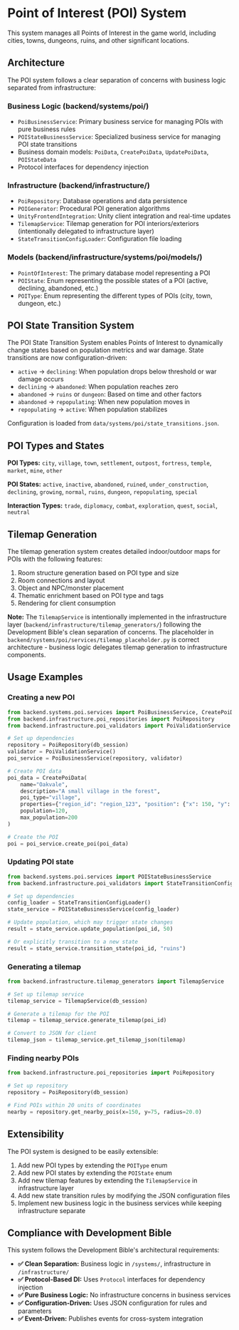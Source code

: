 # Point of Interest (POI) System

This system manages all Points of Interest in the game world, including cities, towns, dungeons, ruins, and other significant locations.

## Architecture

The POI system follows a clear separation of concerns with business logic separated from infrastructure:

### Business Logic (backend/systems/poi/)

- `PoiBusinessService`: Primary business service for managing POIs with pure business rules
- `POIStateBusinessService`: Specialized business service for managing POI state transitions
- Business domain models: `PoiData`, `CreatePoiData`, `UpdatePoiData`, `POIStateData`
- Protocol interfaces for dependency injection

### Infrastructure (backend/infrastructure/)

- `PoiRepository`: Database operations and data persistence
- `POIGenerator`: Procedural POI generation algorithms
- `UnityFrontendIntegration`: Unity client integration and real-time updates
- `TilemapService`: Tilemap generation for POI interiors/exteriors (intentionally delegated to infrastructure layer)
- `StateTransitionConfigLoader`: Configuration file loading

### Models (backend/infrastructure/systems/poi/models/)

- `PointOfInterest`: The primary database model representing a POI
- `POIState`: Enum representing the possible states of a POI (active, declining, abandoned, etc.)
- `POIType`: Enum representing the different types of POIs (city, town, dungeon, etc.)

## POI State Transition System

The POI State Transition System enables Points of Interest to dynamically change states based on population metrics and war damage. State transitions are now configuration-driven:

- `active` → `declining`: When population drops below threshold or war damage occurs
- `declining` → `abandoned`: When population reaches zero
- `abandoned` → `ruins` or `dungeon`: Based on time and other factors
- `abandoned` → `repopulating`: When new population moves in
- `repopulating` → `active`: When population stabilizes

Configuration is loaded from `data/systems/poi/state_transitions.json`.

## POI Types and States

**POI Types:** `city`, `village`, `town`, `settlement`, `outpost`, `fortress`, `temple`, `market`, `mine`, `other`

**POI States:** `active`, `inactive`, `abandoned`, `ruined`, `under_construction`, `declining`, `growing`, `normal`, `ruins`, `dungeon`, `repopulating`, `special`

**Interaction Types:** `trade`, `diplomacy`, `combat`, `exploration`, `quest`, `social`, `neutral`

## Tilemap Generation

The tilemap generation system creates detailed indoor/outdoor maps for POIs with the following features:

1. Room structure generation based on POI type and size
2. Room connections and layout
3. Object and NPC/monster placement
4. Thematic enrichment based on POI type and tags
5. Rendering for client consumption

**Note:** The `TilemapService` is intentionally implemented in the infrastructure layer (`backend/infrastructure/tilemap_generators/`) following the Development Bible's clean separation of concerns. The placeholder in `backend/systems/poi/services/tilemap_placeholder.py` is correct architecture - business logic delegates tilemap generation to infrastructure components.

## Usage Examples

### Creating a new POI

```python
from backend.systems.poi.services import PoiBusinessService, CreatePoiData
from backend.infrastructure.poi_repositories import PoiRepository
from backend.infrastructure.poi_validators import PoiValidationService

# Set up dependencies
repository = PoiRepository(db_session)
validator = PoiValidationService()
poi_service = PoiBusinessService(repository, validator)

# Create POI data
poi_data = CreatePoiData(
    name="Oakvale",
    description="A small village in the forest",
    poi_type="village",
    properties={"region_id": "region_123", "position": {"x": 150, "y": 75}},
    population=120,
    max_population=200
)

# Create the POI
poi = poi_service.create_poi(poi_data)
```

### Updating POI state

```python
from backend.systems.poi.services import POIStateBusinessService
from backend.infrastructure.poi_validators import StateTransitionConfigLoader

# Set up dependencies
config_loader = StateTransitionConfigLoader()
state_service = POIStateBusinessService(config_loader)

# Update population, which may trigger state changes
result = state_service.update_population(poi_id, 50)

# Or explicitly transition to a new state
result = state_service.transition_state(poi_id, "ruins")
```

### Generating a tilemap

```python
from backend.infrastructure.tilemap_generators import TilemapService

# Set up tilemap service
tilemap_service = TilemapService(db_session)

# Generate a tilemap for the POI
tilemap = tilemap_service.generate_tilemap(poi_id)

# Convert to JSON for client
tilemap_json = tilemap_service.get_tilemap_json(tilemap)
```

### Finding nearby POIs

```python
from backend.infrastructure.poi_repositories import PoiRepository

# Set up repository
repository = PoiRepository(db_session)

# Find POIs within 20 units of coordinates
nearby = repository.get_nearby_pois(x=150, y=75, radius=20.0)
```

## Extensibility

The POI system is designed to be easily extensible:

1. Add new POI types by extending the `POIType` enum
2. Add new POI states by extending the `POIState` enum
3. Add new tilemap features by extending the `TilemapService` in infrastructure layer
4. Add new state transition rules by modifying the JSON configuration files
5. Implement new business logic in the business services while keeping infrastructure separate

## Compliance with Development Bible

This system follows the Development Bible's architectural requirements:

- **✅ Clean Separation:** Business logic in `/systems/`, infrastructure in `/infrastructure/`
- **✅ Protocol-Based DI:** Uses `Protocol` interfaces for dependency injection
- **✅ Pure Business Logic:** No infrastructure concerns in business services
- **✅ Configuration-Driven:** Uses JSON configuration for rules and parameters
- **✅ Event-Driven:** Publishes events for cross-system integration
